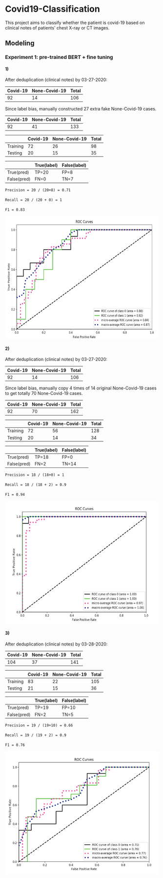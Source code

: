 # Covid19-Classification
This project aims to classify whether the patient is covid-19 based on clinical notes of patients' chest X-ray or CT images.

## Modeling
### Experiment 1: pre-trained BERT + fine tuning
#### 1) 

After deduplication (clinical notes) by 03-27-2020:

| Covid-19 | None-Covid-19 | Total |
| --- | --- | --- | 
| 92 | 14 | 106 |

Since label bias, manually constructed 27 extra fake None-Covid-19 cases.

| Covid-19 | None-Covid-19 | Total |
| --- | --- | --- | 
| 92 | 41 | 133 |

| | Covid-19 | None-Covid-19 | Total |
| ---| --- | --- | --- | 
| Training | 72 | 26 | 98 |
| Testing | 20 | 15 | 35 |

| | True(label) | False(label) | 
| ---| --- | --- | 
| True(pred) | TP=20 | FP=8 | 
| False(pred) | FN=0 | TN=7 | 

    Precision = 20 / (20+8) = 0.71

    Recall = 20 / (20 + 0) = 1

    F1 = 0.83

<img src="image/e1.png" width="600" height="400">

#### 2) 

After deduplication (clinical notes) by 03-27-2020:

| Covid-19 | None-Covid-19 | Total |
| --- | --- | --- | 
| 92 | 14 | 106 |

Since label bias, manually copy 4 times of 14 original None-Covid-19 cases to get totally 70 None-Covid-19 cases.

| Covid-19 | None-Covid-19 | Total |
| --- | --- | --- | 
| 92 | 70 | 162 |

| | Covid-19 | None-Covid-19 | Total |
| ---| --- | --- | --- | 
| Training | 72 | 56 | 128 |
| Testing | 20 | 14 | 34 |

| | True(label) | False(label) | 
| ---| --- | --- | 
| True(pred) | TP=18 | FP=0 | 
| False(pred) | FN=2 | TN=14 | 


    Precision = 18 / (18+0) = 1

    Recall = 18 / (18 + 2) = 0.9

    F1 = 0.94

<img src="image/e2.png" width="600" height="400">

#### 3) 

After deduplication (clinical notes) by 03-28-2020:

| Covid-19 | None-Covid-19 | Total |
| --- | --- | --- | 
| 104 | 37 | 141 |

| | Covid-19 | None-Covid-19 | Total |
| ---| --- | --- | --- | 
| Training | 83 | 22 | 105 |
| Testing | 21 | 15 | 36 |

| | True(label) | False(label) | 
| ---| --- | --- | 
| True(pred) | TP=19 | FP=10 | 
| False(pred) | FN=2 | TN=5 | 

    Precision = 19 / (19+10) = 0.66

    Recall = 19 / (19 + 2) = 0.9

    F1 = 0.76

<img src="image/e3.png" width="600" height="400">
